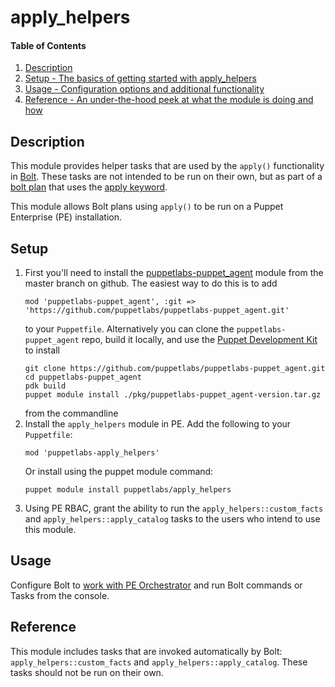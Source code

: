 
# apply_helpers

#### Table of Contents

1. [Description](#description)
2. [Setup - The basics of getting started with apply_helpers](#setup)
3. [Usage - Configuration options and additional functionality](#usage)
4. [Reference - An under-the-hood peek at what the module is doing and how](#reference)

## Description

This module provides helper tasks that are used by the `apply()` functionality in [Bolt](https://github.com/puppetlabs/bolt). These tasks are not intended to be run on their own, but as part of a [bolt plan](https://puppet.com/docs/bolt/latest/writing_plans.html) that uses the [apply keyword](https://puppet.com/docs/bolt/latest/applying_manifest_blocks.html).

This module allows Bolt plans using `apply()` to be run on a Puppet Enterprise (PE) installation.

## Setup

1. First you'll need to install the [puppetlabs-puppet_agent](https://github.com/puppetlabs-puppet_agent) module from the master branch on github. The easiest way to do this is to add
    ```
    mod 'puppetlabs-puppet_agent', :git => 'https://github.com/puppetlabs/puppetlabs-puppet_agent.git'
    ```
    to your `Puppetfile`. Alternatively you can clone the `puppetlabs-puppet_agent` repo, build it locally, and use the [Puppet Development Kit](https://puppet.com/docs/pdk/1.x/pdk_building_module_packages.html#concept-9267) to install
    ```
    git clone https://github.com/puppetlabs/puppetlabs-puppet_agent.git
    cd puppetlabs-puppet_agent
    pdk build
    puppet module install ./pkg/puppetlabs-puppet_agent-version.tar.gz
    ```
    from the commandline
1. Install the `apply_helpers` module in PE. Add the following to your `Puppetfile`:
    ```
    mod 'puppetlabs-apply_helpers'
    ```
    Or install using the puppet module command:
    ``` 
    puppet module install puppetlabs/apply_helpers
    ```
1. Using PE RBAC, grant the ability to run the `apply_helpers::custom_facts` and `apply_helpers::apply_catalog` tasks to the users who intend to use this module.

## Usage

Configure Bolt to [work with PE Orchestrator](https://puppet.com/docs/bolt/latest/bolt_configure_orchestrator.html) and run Bolt commands or Tasks from the console.

## Reference

This module includes tasks that are invoked automatically by Bolt: `apply_helpers::custom_facts` and `apply_helpers::apply_catalog`. These tasks should not be run on their own.

